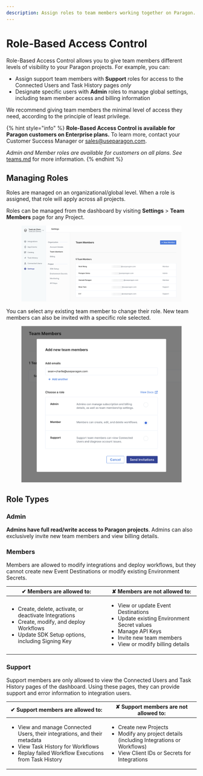 ```yaml
---
description: Assign roles to team members working together on Paragon.
---
```


# Role-Based Access Control

Role-Based Access Control allows you to give team members different levels of visibility to your Paragon projects. For example, you can:

* Assign support team members with **Support** roles for access to the Connected Users and Task History pages _only_
* Designate specific users with **Admin** roles to manage global settings, including team member access and billing information

We recommend giving team members the minimal level of access they need, according to the principle of least privilege.

{% hint style="info" %}
**Role-Based Access Control is available for Paragon customers on Enterprise plans.** To learn more, contact your Customer Success Manager or [sales@useparagon.com](mailto:sales@useparagon.com).

_Admin and Member roles are available for customers on all plans. See_ [teams.md](teams.md "mention") for more information.
{% endhint %}

## Managing Roles

Roles are managed on an organizational/global level. When a role is assigned, that role will apply across all projects.

Roles can be managed from the dashboard by visiting **Settings** > **Team Members** page for any Project.

<figure><img src="../.gitbook/assets/Team Members with RBAC view.png" alt=""><figcaption></figcaption></figure>

You can select any existing team member to change their role. New team members can also be invited with a specific role selected.

<figure><img src="../.gitbook/assets/Adding Team Members to Paragon Connect.png" alt=""><figcaption></figcaption></figure>

## Role Types

### Admin

**Admins have full read/write access to Paragon projects**. Admins can also exclusively invite new team members and view billing details.

### Members

Members are allowed to modify integrations and deploy workflows, but they cannot create new Event Destinations or modify existing Environment Secrets.

| ✔ Members are allowed to:                                                                                                                                                   | ✘ Members are not allowed to:                                                                                                                                                                        |
| --------------------------------------------------------------------------------------------------------------------------------------------------------------------------- | ---------------------------------------------------------------------------------------------------------------------------------------------------------------------------------------------------- |
| <ul><li>Create, delete, activate, or deactivate Integrations</li><li>Create, modify, and deploy Workflows</li><li>Update SDK Setup options, including Signing Key</li></ul> | <ul><li>View or update Event Destinations</li><li>Update existing Environment Secret values</li><li>Manage API Keys</li><li>Invite new team members</li><li>View or modify billing details</li></ul> |

### Support

Support members are only allowed to view the Connected Users and Task History pages of the dashboard. Using these pages, they can provide support and error information to integration users.

| ✔ Support members are allowed to:                                                                                                                                                             | ✘ Support members are not allowed to:                                                                                                                              |
| --------------------------------------------------------------------------------------------------------------------------------------------------------------------------------------------- | ------------------------------------------------------------------------------------------------------------------------------------------------------------------ |
| <ul><li>View and manage Connected Users, their integrations, and their metadata</li><li>View Task History for Workflows</li><li>Replay failed Workflow Executions from Task History</li></ul> | <ul><li>Create new Projects</li><li>Modify any project details (including Integrations or Workflows)</li><li>View Client IDs or Secrets for Integrations</li></ul> |

